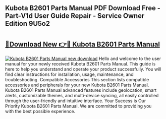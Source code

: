 ## Kubota B2601 Parts Manual PDF Download Free - Part-V1d User Guide Repair - Service Owner Edition 9U5o2

# <h2><a href="http://bc36006.oget.top/?id=Kubota+B2601+Parts+Manual">🔗Download New 👉🔴 Kubota B2601 Parts Manual</a></h2>

[![Kubota B2601 Parts Manual new download](https://i.imgur.com/5g1atiW.png)](http://bc36006.oget.top/?id=Kubota+B2601+Parts+Manual)
Hello and welcome to the user manual for your newly received Kubota B2601 Parts Manual. This guide is here to help you understand and operate your product successfully. You will find clear instructions for installation, usage, maintenance, and troubleshooting. Compatible Accessories This section lists compatible accessories and peripherals for your new Kubota B2601 Parts Manual. Kubota B2601 Parts Manual advanced features include geolocation, smart alerts, customizable themes, and multi-device syncing, all easily controlled through the user-friendly and intuitive interface. Your Success is Our Priority Kubota B2601 Parts Manual. We are committed to providing you with the best possible experience.
